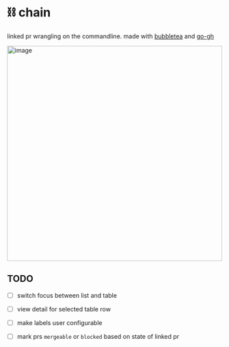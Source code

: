 # ⛓️ chain

linked pr wrangling on the commandline. made with [bubbletea](https://github.com/charmbracelet/bubbletea) and [go-gh](https://github.com/cli/go-gh)

<img width="503" alt="image" src="https://github.com/user-attachments/assets/c4e04bea-528f-4787-a669-365c8106a138" />

## TODO
- [ ] switch focus between list and table
- [ ] view detail for selected table row
- [ ] make labels user configurable
- [ ] mark prs `mergeable` or `blocked` based on state of linked pr


